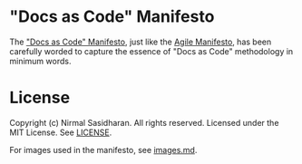 # "Docs as Code" Manifesto

The ["Docs as Code" Manifesto](manifesto.md), just like the [Agile Manifesto](https://agilemanifesto.org/), has been carefully worded to capture the essence of "Docs as Code" methodology in minimum words.

# License
Copyright (c) Nirmal Sasidharan. All rights reserved.
Licensed under the MIT License. See [LICENSE](LICENSE).

For images used in the manifesto, see [images.md](images.md).
